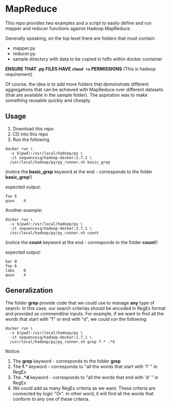 # MapReduce

This repo provides two examples and a script to easily define and run mapper and reducer functions against Hadoop MapReduce.

Generally speaking, on the top level there are folders that must contain:

* mapper.py
* reducer.py
* sample directory with data to be copied in hdfs within docker container

__ENSURE THAT .py FILES HAVE `chmod +x` PERMISSIONS__
(This is hadoop requirement)

Of course, the idea is to add more folders that demonstrate different aggregations that can be achieved with MapReduce over different datasets (that are available in the sample folder). The aspiration was to make something reusable quickly and cheaply.

## Usage

1. Download this repo
2. CD into this repo
3. Run the following

```
docker run \
  -v $(pwd):/usr/local/hadoop/py \
  -it sequenceiq/hadoop-docker:2.7.1 \
  /usr/local/hadoop/py/py_runner.sh basic_grep
```
(notice the **basic_grep** keyword at the end - corresponds to the folder **basic_grep**!)

expected output:

```
foo	6
quux	4
```

Another example:

```
docker run \
  -v $(pwd):/usr/local/hadoop/py \
  -it sequenceiq/hadoop-docker:2.7.1 \
  /usr/local/hadoop/py/py_runner.sh count
```
(notice the **count** keyword at the end  - corresponds to the folder **count**!)

expected output:

```
bar	0
foo	6
labs	0
quux	4
```
## Generalization
The folder **grep** provide code that we could use to manage __any__ type of search. In this case, our search criterias should be encoded in RegEx format and provided as commendline inputs. For example, if we want to find all the words that start with "f" or end with "d", we could run the following:

```
docker run \
  -v $(pwd):/usr/local/hadoop/py \
  -it sequenceiq/hadoop-docker:2.7.1 \
  /usr/local/hadoop/py/py_runner.sh grep f.* .*d
```
Notice:
  1) The **grep** keyword - corresponds to the folder **grep**
  2) The **f.*** keyword - corresponds to "all the words that start with 'f' " in RegEx 
  3) The **\.\*d** keyword - corresponds to "all the words that end with 'd' " in RegEx 
  4) We could add as many RegEx criteria as we want. These criteria are connected by logic "Or". In other word, it will find all the words that conform to any one of these criteria. 
